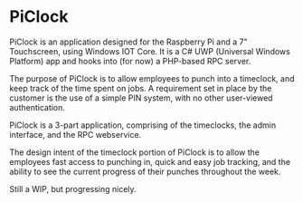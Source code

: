 # PiClock
PiClock is an application designed for the Raspberry Pi and a 7" Touchscreen, using Windows IOT Core.  It is a C# UWP (Universal Windows Platform) app and hooks into (for now) a PHP-based RPC server.

The purpose of PiClock is to allow employees to punch into a timeclock, and keep track of the time spent on jobs. A requirement set in place by the customer is the use of a simple PIN system, with no other user-viewed authentication.  

PiClock is a 3-part application, comprising of the timeclocks, the admin interface, and the RPC webservice.  

The design intent of the timeclock portion of PiClock is to allow the employees fast access to punching in, quick and easy job tracking, and the ability to see the current progress of their punches throughout the week.


Still a WIP, but progressing nicely.
